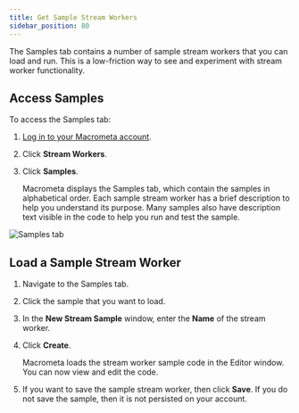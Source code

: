 ```yaml
---
title: Get Sample Stream Workers
sidebar_position: 80
---
```


The Samples tab contains a number of sample stream workers that you can load and run. This is a low-friction way to see and experiment with stream worker functionality.

## Access Samples

To access the Samples tab:

1. [Log in to your Macrometa account](https://auth.paas.macrometa.io/).
2. Click **Stream Workers**.
3. Click **Samples**.

   Macrometa displays the Samples tab, which contain the samples in alphabetical order. Each sample stream worker has a brief description to help you understand its purpose. Many samples also have description text visible in the code to help you run and test the sample.

![Samples tab](/img/stream-workers/samples-tab.png)

## Load a Sample Stream Worker

1. Navigate to the Samples tab.
2. Click the sample that you want to load.
3. In the **New Stream Sample** window, enter the **Name** of the stream worker.
4. Click **Create**.

   Macrometa loads the stream worker sample code in the Editor window. You can now view and edit the code.

5. If you want to save the sample stream worker, then click **Save**. If you do not save the sample, then it is not persisted on your account.
